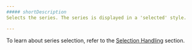 ```yaml
---
##### shortDescription
Selects the series. The series is displayed in a 'selected' style.

---
```

To learn about series selection, refer to the [Selection Handling](/concepts/20%20Data%20Visualization/10%20Charts/80%20End-User%20Interaction/4%20Selection%20Handling '/Documentation/Guide/Data_Visualization/Charts/End-User_Interaction/#Selection_Handling') section.
